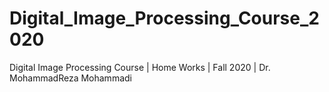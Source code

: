 # Digital_Image_Processing_Course_2020
Digital Image Processing Course | Home Works | Fall 2020 | Dr. MohammadReza Mohammadi
